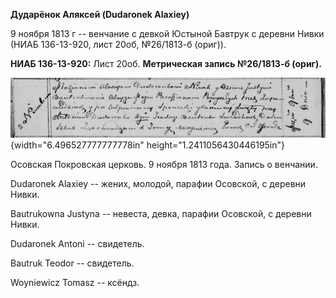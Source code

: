 **Дударёнок Аляксей (Dudaronek Alaxiey)**

9 ноября 1813 г -- венчание с девкой Юстыной Бавтрук с деревни Нивки
(НИАБ 136-13-920, лист 20об, №26/1813-б (ориг)).

**НИАБ 136-13-920:** Лист 20об. **Метрическая запись №26/1813-б
(ориг).**

![](./media/a832a24eedcc846b5106e3a60689f8f2e792aa53.png){width="6.496527777777778in"
height="1.2411056430446195in"}

Осовская Покровская церковь. 9 ноября 1813 года. Запись о венчании.

Dudaronek Alaxiey -- жених, молодой, парафии Осовской, с деревни Нивки.

Bautrukowna Justyna -- невеста, девка, парафии Осовской, с деревни
Нивки.

Dudaronek Antoni -- свидетель.

Bautruk Teodor -- свидетель.

Woyniewicz Tomasz -- ксёндз.
